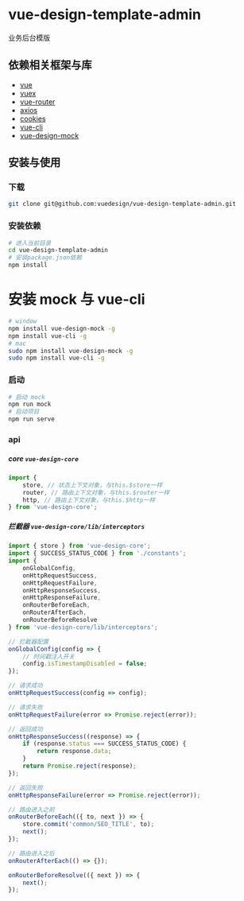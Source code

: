 # vue-design-template-admin
业务后台模版

## 依赖相关框架与库

- [vue](https://vuejs.org/)
- [vuex](https://vuex.vuejs.org/)
- [vue-router](https://router.vuejs.org/)
- [axios](https://github.com/axios/axios)
- [cookies](https://github.com/js-cookie/js-cookie)
- [vue-cli](https://cli.vuejs.org/)
- [vue-design-mock](https://github.com/vuedesign/vue-design-mock)

## 安装与使用

### 下载
```bash
git clone git@github.com:vuedesign/vue-design-template-admin.git
```

### 安装依赖
```bash
# 进入当前目录
cd vue-design-template-admin
# 安装package.json依赖
npm install
```

# 安装 mock 与 vue-cli

```bash
# window
npm install vue-design-mock -g
npm install vue-cli -g
# mac
sudo npm install vue-design-mock -g
sudo npm install vue-cli -g
```

### 启动
```bash
# 启动 mock
npm run mock
# 启动项目
npm run serve
```

### api

##### core `vue-design-core`
```js
import { 
    store, // 状态上下文对象，与this.$store一样
    router, // 路由上下文对象，与this.$router一样
    http, // 路由上下文对象，与this.$http一样
} from 'vue-design-core';
```

##### 拦截器 `vue-design-core/lib/interceptors`
```js
import { store } from 'vue-design-core';
import { SUCCESS_STATUS_CODE } from './constants';
import {
    onGlobalConfig,
    onHttpRequestSuccess,
    onHttpRequestFailure,
    onHttpResponseSuccess,
    onHttpResponseFailure,
    onRouterBeforeEach,
    onRouterAfterEach,
    onRouterBeforeResolve
} from 'vue-design-core/lib/interceptors';

// 拦截器配置
onGlobalConfig(config => {
    // 时间戳注入开关
    config.isTimestampDisabled = false;
});

// 请求成功
onHttpRequestSuccess(config => config);

// 请求失败
onHttpRequestFailure(error => Promise.reject(error));

// 返回成功
onHttpResponseSuccess((response) => {
    if (response.status === SUCCESS_STATUS_CODE) {
        return response.data;
    }
    return Promise.reject(response);
});

// 返回失败
onHttpResponseFailure(error => Promise.reject(error));

// 路由进入之前
onRouterBeforeEach(({ to, next }) => {
    store.commit('common/SEO_TITLE', to);
    next();
});

// 路由进入之后
onRouterAfterEach(() => {});

onRouterBeforeResolve(({ next }) => {
    next();
});
```